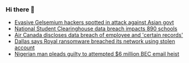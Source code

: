 ### Hi there 👋

<!--START_SECTION:feed-->
* [Evasive Gelsemium hackers spotted in attack against Asian govt](https://www.bleepingcomputer.com/news/security/evasive-gelsemium-hackers-spotted-in-attack-against-asian-govt/)
* [National Student Clearinghouse data breach impacts 890 schools](https://www.bleepingcomputer.com/news/security/national-student-clearinghouse-data-breach-impacts-890-schools/)
* [Air Canada discloses data breach of employee and 'certain records'](https://www.bleepingcomputer.com/news/security/air-canada-discloses-data-breach-of-employee-and-certain-records/)
* [Dallas says Royal ransomware breached its network using stolen account](https://www.bleepingcomputer.com/news/security/dallas-says-royal-ransomware-breached-its-network-using-stolen-account/)
* [Nigerian man pleads guilty to attempted $6 million BEC email heist](https://www.bleepingcomputer.com/news/security/nigerian-man-pleads-guilty-to-attempted-6-million-bec-email-heist/)
<!--END_SECTION:feed-->

<!--
**frankenk/frankenk** is a ✨ _special_ ✨ repository because its `README.md` (this file) appears on your GitHub profile.

Here are some ideas to get you started:

- 🔭 I’m currently working on ...
- 🌱 I’m currently learning ...
- 👯 I’m looking to collaborate on ...
- 🤔 I’m looking for help with ...
- 💬 Ask me about ...
- 📫 How to reach me: ...
- 😄 Pronouns: ...
- ⚡ Fun fact: ...
-->



